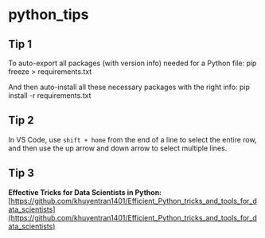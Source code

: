 # python_tips

## Tip 1
To auto-export all packages (with version info) needed for a Python file:
pip freeze > requirements.txt

And then auto-install all these necessary packages with the right info:
pip install -r requirements.txt

## Tip 2
In VS Code, use `shift + home` from the end of a line to select the entire row, and then use the up arrow and down arrow to select multiple lines.

## Tip 3
**Effective Tricks for Data Scientists in Python:** [https://github.com/khuyentran1401/Efficient_Python_tricks_and_tools_for_data_scientists](https://github.com/khuyentran1401/Efficient_Python_tricks_and_tools_for_data_scientists)
